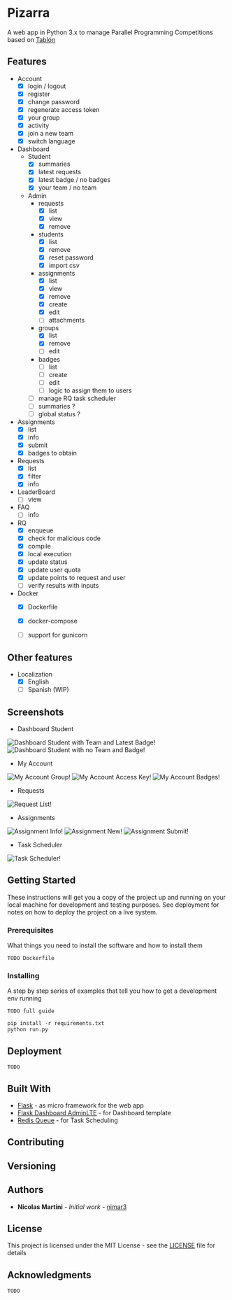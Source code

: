 # Pizarra

A web app in Python 3.x to manage Parallel Programming Competitions based on [Tablón](https://trasgo.infor.uva.es/tablon/)

## Features

- Account
  - [x] login / logout
  - [x] register
  - [x] change password
  - [x] regenerate access token
  - [x] your group
  - [x] activity
  - [x] join a new team 
  - [x] switch language
- Dashboard
  - Student
    - [x] summaries
    - [x] latest requests
    - [x] latest badge / no badges
    - [x] your team / no team
  - Admin
    - requests
      - [x] list
      - [x] view
      - [x] remove
    - students
      - [x] list
      - [x] remove
      - [x] reset password
      - [x] import csv
    - assignments
      - [x] list
      - [x] view
      - [x] remove
      - [x] create
      - [x] edit
      - [ ] attachments
    - groups
      - [x] list
      - [x] remove
      - [ ] edit
    - badges
      - [ ] list
      - [ ] create
      - [ ] edit
      - [ ] logic to assign them to users
    - [ ] manage RQ task scheduler
    - [ ] summaries ? 
    - [ ] global status ?
- Assignments
  - [x] list
  - [x] info
  - [x] submit
  - [x] badges to obtain
- Requests
  - [x] list
  - [x] filter
  - [x] info
- LeaderBoard
  - [ ] view
- FAQ
  - [ ] info
- RQ
  - [x] enqueue
  - [x] check for malicious code
  - [x] compile
  - [x] local execution
  - [x] update status
  - [x] update user quota
  - [x] update points to request and user 
  - [ ] verify results with inputs
- Docker
  - [x] Dockerfile
  - [x] docker-compose
  - [ ] support for gunicorn
  

## Other features

- Localization
  - [X] English
  - [ ] Spanish (WIP)

## Screenshots

- Dashboard Student

![Dashboard Student with Team and Latest Badge!](/app/base/static/assets/pizarra/img/readme/dashboard-full.png "Dashboard Student")
![Dashboard Student with no Team and Badge!](/app/base/static/assets/pizarra/img/readme/dashboard-empty.png "Dashboard Student")

- My Account

![My Account Group!](/app/base/static/assets/pizarra/img/readme/my-account-group.png "My Account")
![My Account Access Key!](/app/base/static/assets/pizarra/img/readme/my-account-access-key.png "My Account")
![My Account Badges!](/app/base/static/assets/pizarra/img/readme/my-account-badges.png "My Account")

- Requests

![Request List!](/app/base/static/assets/pizarra/img/readme/requests-list.png "Request List")

- Assignments

![Assignment Info!](/app/base/static/assets/pizarra/img/readme/assignment-info.png "Assignment")
![Assignment New!](/app/base/static/assets/pizarra/img/readme/assignment-new.png "Assignment")
![Assignment Submit!](/app/base/static/assets/pizarra/img/readme/assignment-submit-example.png "Assignment")

- Task Scheduler

![Task Scheduler!](/app/base/static/assets/pizarra/img/readme/rq-task-scheduler.png "Task Scheduler")


## Getting Started

These instructions will get you a copy of the project up and running on your local machine for development and testing purposes. See deployment for notes on how to deploy the project on a live system.

### Prerequisites

What things you need to install the software and how to install them

```
TODO Dockerfile
```

### Installing

A step by step series of examples that tell you how to get a development env running

```
TODO full guide
```

```
pip install -r requirements.txt 
python run.py
```

## Deployment

```
TODO
```

## Built With

* [Flask](https://flask.palletsprojects.com/en/1.1.x/) - as micro framework for the web app
* [Flask Dashboard AdminLTE](https://github.com/app-generator/flask-dashboard-adminlte) - for Dashboard template
* [Redis Queue](https://python-rq.org/) - for Task Scheduling

## Contributing


## Versioning

## Authors

* **Nicolas Martini** - *Initial work* - [nimar3](https://github.com/nimar3)

## License

This project is licensed under the MIT License - see the [LICENSE](LICENSE) file for details

## Acknowledgments

```
TODO
```
